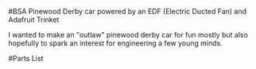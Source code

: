 #BSA Pinewood Derby car powered by an EDF (Electric Ducted Fan) and Adafruit Trinket

I wanted to make an "outlaw" pinewood derby car for fun mostly but also hopefully to spark an interest for engineering a few young minds.  

#Parts List